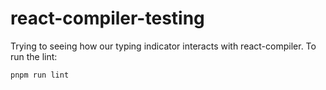 # react-compiler-testing

Trying to seeing how our typing indicator interacts with react-compiler. To run the lint: 

```bash
pnpm run lint
```


